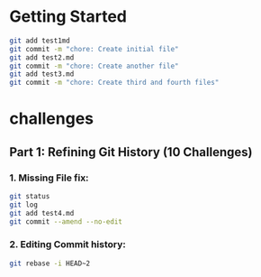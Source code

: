 # Getting Started
```bash
git add test1md
git commit -m "chore: Create initial file"
git add test2.md 
git commit -m "chore: Create another file"
git add test3.md
git commit -m "chore: Create third and fourth files"
```

# challenges
## Part 1: Refining Git History (10 Challenges)
### 1. Missing File fix:
```bash
git status
git log
git add test4.md
git commit --amend --no-edit
```
### 2. Editing Commit history:
```bash
git rebase -i HEAD~2
```


